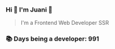 ### Hi 👋 I&#39;m Juani 🦁

> I&#39;m a Frontend Web Developer SSR

### 📚 Days being a developer: 991
